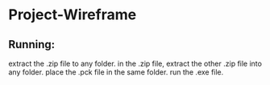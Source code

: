 # Project-Wireframe
## Running:
extract the .zip file to any folder.
in the .zip file, extract the other .zip file into any folder. place the .pck file in the same folder. run the .exe file.
